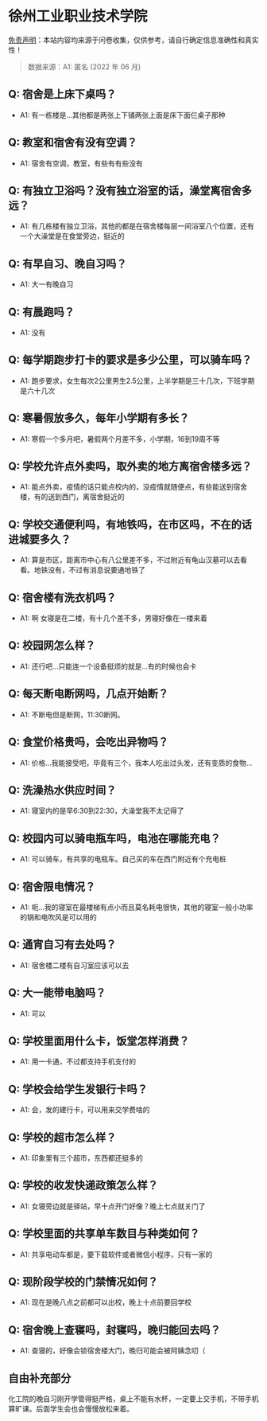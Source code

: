 # 徐州工业职业技术学院

[免责声明](https://colleges.chat/#_3)：本站内容均来源于问卷收集，仅供参考，请自行确定信息准确性和真实性！

> 数据来源：A1: 匿名 (2022 年 06 月)

## Q: 宿舍是上床下桌吗？

- A1: 有一栋楼是…其他都是两张上下铺两张上面是床下面仨桌子那种

## Q: 教室和宿舍有没有空调？

- A1: 宿舍有空调，教室，有些有有些没有

## Q: 有独立卫浴吗？没有独立浴室的话，澡堂离宿舍多远？

- A1: 有几栋楼有独立卫浴，其他的都是在宿舍楼每层一间浴室八个位置，还有一个大澡堂是在食堂旁边，挺近的

## Q: 有早自习、晚自习吗？

- A1: 大一有晚自习

## Q: 有晨跑吗？

- A1: 没有

## Q: 每学期跑步打卡的要求是多少公里，可以骑车吗？

- A1: 跑步要求，女生每次2公里男生2.5公里，上半学期是三十几次，下班学期是六十几次

## Q: 寒暑假放多久，每年小学期有多长？

- A1: 寒假一个多月吧，暑假两个月差不多，小学期，16到19周不等

## Q: 学校允许点外卖吗，取外卖的地方离宿舍楼多远？

- A1: 能点外卖，疫情的话只能点校内的，没疫情就随便点，有些能送到宿舍楼，有的送到西门，离宿舍挺近的

## Q: 学校交通便利吗，有地铁吗，在市区吗，不在的话进城要多久？

- A1: 算是市区，距离市中心有八公里差不多，不过附近有龟山汉墓可以去看看。地铁没有，不过有消息说要通地铁了

## Q: 宿舍楼有洗衣机吗？

- A1: 啊 女寝是在二楼，有十几个差不多，男寝好像在一楼来着

## Q: 校园网怎么样？

- A1: 还行吧…只能连一个设备挺烦的就是…有的时候也会卡

## Q: 每天断电断网吗，几点开始断？

- A1: 不断电但是断网，11:30断网。

## Q: 食堂价格贵吗，会吃出异物吗？

- A1: 价格…我能接受吧，毕竟有三个，我本人吃出过头发，还有变质的食物…

## Q: 洗澡热水供应时间？

- A1: 寝室内的是早6:30到22:30，大澡堂我不太记得了

## Q: 校园内可以骑电瓶车吗，电池在哪能充电？

- A1: 可以骑车，有共享的电瓶车。自己买的车在西门附近有个充电桩

## Q: 宿舍限电情况？

- A1: 呃…我的寝室在最楼梯有点小而且莫名耗电很快，其他的寝室一般小功率的锅和电吹风是可以用的

## Q: 通宵自习有去处吗？

- A1: 宿舍楼二楼有自习室应该可以去

## Q: 大一能带电脑吗？

- A1: 可以

## Q: 学校里面用什么卡，饭堂怎样消费？

- A1: 用一卡通，不过都支持手机支付的

## Q: 学校会给学生发银行卡吗？

- A1: 会，发的建行卡，可以用来交学费啥的

## Q: 学校的超市怎么样？

- A1: 印象里有三个超市，东西都还挺多的

## Q: 学校的收发快递政策怎么样？

- A1: 女寝旁边就是驿站，早十点开门好像？晚上七点就关门了

## Q: 学校里面的共享单车数目与种类如何？

- A1: 共享电动车都是，要下载软件或者微信小程序，只有一家的

## Q: 现阶段学校的门禁情况如何？

- A1: 现在是晚八点之前都可以出校，晚上十点前要回学校

## Q: 宿舍晚上查寝吗，封寝吗，晚归能回去吗？

- A1: 查寝的，好像会锁宿舍楼大门，晚归可能会被阿姨念叨（

## 自由补充部分

化工院的晚自习刚开学管得挺严格，桌上不能有水杯，一定要上交手机，不带手机算旷课。后面学生会也会慢慢放松来着。